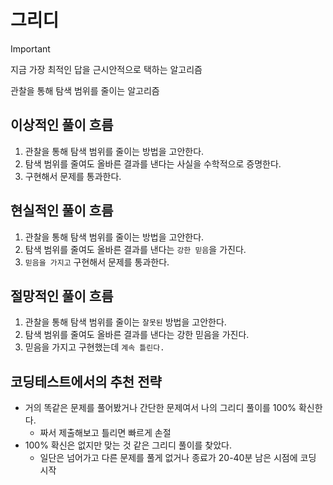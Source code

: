 # 그리디

> [!IMPORTANT]
>
> 지금 가장 최적인 답을 근시안적으로 택하는 알고리즘
>
> 관찰을 통해 탐색 범위를 줄이는 알고리즘

## 이상적인 풀이 흐름

1. 관찰을 통해 탐색 범위를 줄이는 방법을 고안한다.
2. 탐색 범위를 줄여도 올바른 결과를 낸다는 사실을 수학적으로 증명한다.
3. 구현해서 문제를 통과한다.

## 현실적인 풀이 흐름

1. 관찰을 통해 탐색 범위를 줄이는 방법을 고안한다.
2. 탐색 범위를 줄여도 올바른 결과를 낸다는 `강한 믿음`을 가진다.
3. `믿음을 가지고` 구현해서 문제를 통과한다.

## 절망적인 풀이 흐름

1. 관찰을 통해 탐색 범위를 줄이는 `잘못된` 방법을 고안한다.
2. 탐색 범위를 줄여도 올바른 결과를 낸다는 강한 믿음을 가진다.
3. 믿음을 가지고 구현했는데 `계속 틀린다.`

## 코딩테스트에서의 추천 전략

- 거의 똑같은 문제를 풀어봤거나 간단한 문제여서 나의 그리디 풀이를 100% 확신한다.
  - 짜서 제출해보고 틀리면 빠르게 손절
- 100% 확신은 없지만 맞는 것 같은 그리디 풀이를 찾았다.
  - 일단은 넘어가고 다른 문제를 풀게 없거나 종료가 20-40분 남은 시점에 코딩 시작
